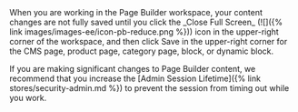 <div class="bs-callout-info" markdown="1">
When you are working in the Page Builder workspace, your content changes are not fully saved until you click the _Close Full Screen_ (![]({% link images/images-ee/icon-pb-reduce.png %})) icon in the upper-right corner of the workspace, and then click <span class="btn">Save</span> in the upper-right corner for the CMS page, product page, category page, block, or dynamic block. 

If you are making significant changes to Page Builder content, we recommend that you increase the [Admin Session Lifetime]({% link stores/security-admin.md %}) to prevent the session from timing out while you work.
</div>